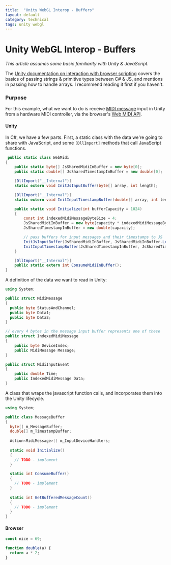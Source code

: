```yaml
---
title:  "Unity WebGL Interop - Buffers"
layout: default
category: technical
tags: unity webgl
---
```


# Unity WebGL Interop - Buffers


_This article assumes some basic familiarity with Unity & JavaScript._


The [Unity documentation on interaction with browser scripting](https://docs.unity3d.com/Manual/webgl-interactingwithbrowserscripting.html) covers the basics of passing strings & primitive types between C# & JS, and mentions in passing how to handle arrays.
I recommend reading it first if you haven't. 


### Purpose

For this example, what we want to do is receive [MIDI message](https://en.wikipedia.org/wiki/MIDI#Messages) input in Unity from a hardware MIDI controller, via the browser's [Web MIDI API](https://www.w3.org/TR/webmidi/).


#### Unity

In C#, we have a few parts. 
First, a static class with the data we're going to share with JavaScript, and some `[DllImport]` methods that call JavaScript functions.  
```csharp
 public static class WebMidi
{
    public static byte[] JsSharedMidiInBuffer = new byte[0];
    public static double[] JsSharedTimestampInBuffer = new double[0];

    [DllImport("__Internal")]
    static extern void InitJsInputBuffer(byte[] array, int length);

    [DllImport("__Internal")]
    static extern void InitInputTimestampBuffer(double[] array, int length);

    public static void Initialize(int bufferCapacity = 1024)
    {
        const int indexedMidiMessageByteSize = 4;
        JsSharedMidiInBuffer = new byte[capacity * indexedMidiMessageByteSize];
        JsSharedTimestampInBuffer = new double[capacity];

        // pass buffers for input messages and their timestamps to JS
        InitJsInputBuffer(JsSharedMidiInBuffer, JsSharedMidiInBuffer.Length);
        InitInputTimestampBuffer(JsSharedTimestampInBuffer, JsSharedTimestampInBuffer.Length);
    }

    [DllImport("__Internal")]
    public static extern int ConsumeMidiInBuffer();
}
```

A definition of the data we want to read in Unity:

```csharp
using System;

public struct MidiMessage
{
  public byte StatusAndChannel;
  public byte Data1;
  public byte Data2;
}

// every 4 bytes in the message input buffer represents one of these
public struct IndexedMidiMessage
{
    public byte DeviceIndex;
    public MidiMessage Message;
}

public struct MidiInputEvent
{
    public double Time;
    public IndexedMidiMessage Data;
}
```

A class that wraps the javascript function calls, and incorporates them into the Unity lifecycle.

```csharp
using System;

public class MessageBuffer
{
  byte[] m_MessageBuffer;
  double[] m_TimestampBuffer;
  
  Action<MidiMessage>[] m_InputDeviceHandlers;
  
  static void Initialize()
  {
    // TODO - implement
  }

  static int ConsumeBuffer()
  {
    // TODO - implement
  }
  
  static int GetBufferedMessageCount()
  {
    // TODO - implement
  }
}
```


#### Browser
```js
const nice = 69;

function double(a) {
  return a * 2;
}
```

